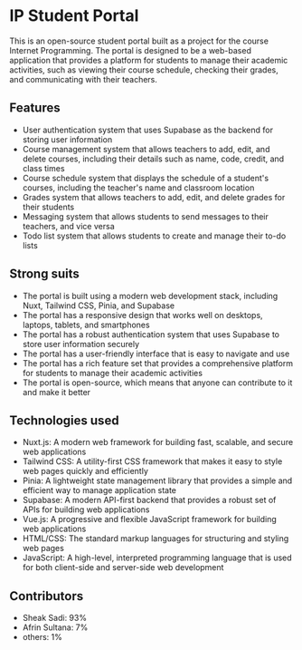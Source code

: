 # IP Student Portal
This is an open-source student portal built as a project for the course Internet Programming. The portal is designed to be a web-based application that provides a platform for students to manage their academic activities, such as viewing their course schedule, checking their grades, and communicating with their teachers.

## Features

* User authentication system that uses Supabase as the backend for storing user information
* Course management system that allows teachers to add, edit, and delete courses, including their details such as name, code, credit, and class times
* Course schedule system that displays the schedule of a student's courses, including the teacher's name and classroom location
* Grades system that allows teachers to add, edit, and delete grades for their students
* Messaging system that allows students to send messages to their teachers, and vice versa
* Todo list system that allows students to create and manage their to-do lists

## Strong suits

* The portal is built using a modern web development stack, including Nuxt, Tailwind CSS, Pinia, and Supabase
* The portal has a responsive design that works well on desktops, laptops, tablets, and smartphones
* The portal has a robust authentication system that uses Supabase to store user information securely
* The portal has a user-friendly interface that is easy to navigate and use
* The portal has a rich feature set that provides a comprehensive platform for students to manage their academic activities
* The portal is open-source, which means that anyone can contribute to it and make it better

## Technologies used

* Nuxt.js: A modern web framework for building fast, scalable, and secure web applications
* Tailwind CSS: A utility-first CSS framework that makes it easy to style web pages quickly and efficiently
* Pinia: A lightweight state management library that provides a simple and efficient way to manage application state
* Supabase: A modern API-first backend that provides a robust set of APIs for building web applications
* Vue.js: A progressive and flexible JavaScript framework for building web applications
* HTML/CSS: The standard markup languages for structuring and styling web pages
* JavaScript: A high-level, interpreted programming language that is used for both client-side and server-side web development

## Contributors

* Sheak Sadi: 93%
* Afrin Sultana: 7%
* others: 1%
